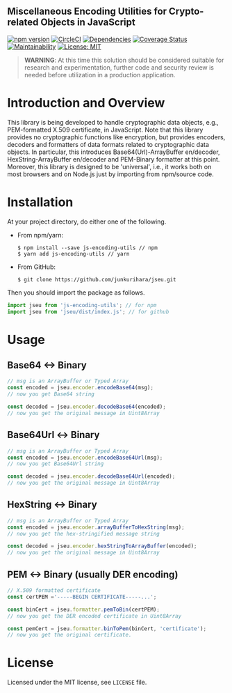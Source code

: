 Miscellaneous Encoding Utilities for Crypto-related Objects in JavaScript
--
[![npm version](https://badge.fury.io/js/js-encoding-utils.svg)](https://badge.fury.io/js/js-encoding-utils)
[![CircleCI](https://circleci.com/gh/junkurihara/jseu.svg?style=svg)](https://circleci.com/gh/junkurihara/jseu)
[![Dependencies](https://david-dm.org/junkurihara/jseu.svg)](https://david-dm.org/junkurihara/jseu)
[![Coverage Status](https://coveralls.io/repos/github/junkurihara/jseu/badge.svg?branch=develop)](https://coveralls.io/github/junkurihara/jseu?branch=develop)
[![Maintainability](https://api.codeclimate.com/v1/badges/771abd93ae5d986f1e0a/maintainability)](https://codeclimate.com/github/junkurihara/jseu/maintainability)
[![License: MIT](https://img.shields.io/badge/License-MIT-yellow.svg)](https://opensource.org/licenses/MIT)


> **WARNING**: At this time this solution should be considered suitable for research and experimentation, further code and security review is needed before utilization in a production application.

# Introduction and Overview
This library is being developed to handle cryptographic data objects, e.g., PEM-formatted X.509 certificate, in JavaScript. Note that this library provides no cryptographic functions like encryption, but provides encoders, decoders and formatters of data formats related to cryptographic data objects. In particular, this introduces Base64(Url)-ArrayBuffer en/decoder, HexString-ArrayBuffer en/decoder and PEM-Binary formatter at this point. Moreover, this library is designed to be 'universal', i.e., it works both on most browsers and on Node.js just by importing from npm/source code.


# Installation
At your project directory, do either one of the following.

- From npm/yarn:
  
  ```shell
  $ npm install --save js-encoding-utils // npm
  $ yarn add js-encoding-utils // yarn
  ```
  
- From GitHub:
  ```shell
  $ git clone https://github.com/junkurihara/jseu.git
  ```
  
Then you should import the package as follows.
```javascript
import jseu from 'js-encoding-utils'; // for npm
import jseu from 'jseu/dist/index.js'; // for github
```
  
# Usage
## Base64 <-> Binary
```javascript
// msg is an ArrayBuffer or Typed Array 
const encoded = jseu.encoder.encodeBase64(msg);
// now you get Base64 string

const decoded = jseu.encoder.decodeBase64(encoded);
// now you get the original message in Uint8Array 
```

## Base64Url <-> Binary
```javascript
// msg is an ArrayBuffer or Typed Array 
const encoded = jseu.encoder.encodeBase64Url(msg);
// now you get Base64Url string

const decoded = jseu.encoder.decodeBase64Url(encoded);
// now you get the original message in Uint8Array 
```

## HexString <-> Binary
```javascript
// msg is an ArrayBuffer or Typed Array 
const encoded = jseu.encoder.arrayBufferToHexString(msg);
// now you get the hex-stringified message string

const decoded = jseu.encoder.hexStringToArrayBuffer(encoded);
// now you get the original message in Uint8Array
```

## PEM <-> Binary (usually DER encoding)
```javascript
// X.509 formatted certificate
const certPEM ='-----BEGIN CERTIFICATE-----...';

const binCert = jseu.formatter.pemToBin(certPEM);
// now you get the DER encoded certificate in Uint8Array

const pemCert = jseu.formatter.binToPem(binCert, 'certificate');
// now you get the original certificate.
```

# License
Licensed under the MIT license, see `LICENSE` file.